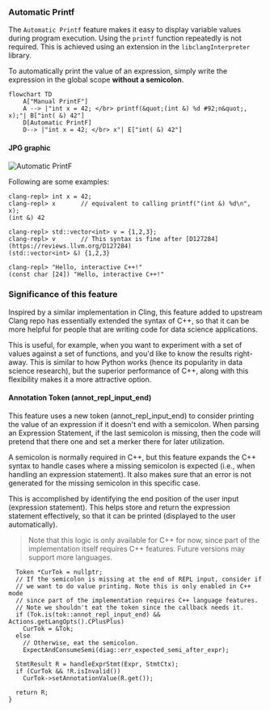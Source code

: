 ### Automatic Printf
The `Automatic Printf` feature makes it easy to display variable values during 
program execution. Using the `printf` function repeatedly is not required. 
This is achieved using an extension in the `libclangInterpreter` library.

To automatically print the value of an expression, simply write the expression 
in the global scope **without a semicolon**.

```mermaid
flowchart TD
    A["Manual PrintF"]
    A --> |"int x = 42; </br> printf(&quot;(int &) %d #92;n&quot;, x);"| B["int( &) 42"]
    D[Automatic PrintF]
    D--> |"int x = 42; </br> x"| E["int( &) 42"]
```    

#### JPG graphic

![Automatic PrintF](https://github.com/QuillPusher/drafts/blob/main/img_PrintF.png)

Following are some examples:

```
clang-repl> int x = 42;
clang-repl> x       // equivalent to calling printf("(int &) %d\n", x);
(int &) 42

clang-repl> std::vector<int> v = {1,2,3};
clang-repl> v       // This syntax is fine after [D127284](https://reviews.llvm.org/D127284)
(std::vector<int> &) {1,2,3}

clang-repl> "Hello, interactive C++!"
(const char [24]) "Hello, interactive C++!"
```

### Significance of this feature
Inspired by a similar implementation in Cling, this feature added to upstream 
Clang repo has essentially extended the syntax of C++, so that it can be 
more helpful for people that are writing code for data science applications.
 
This is useful, for example, when you want to experiment with a set of values 
against a set of functions, and you'd like to know the results right-away. 
This is similar to how Python works (hence its popularity in data science 
research), but the superior performance of C++, along with this flexibility 
makes it a more attractive option.

#### Annotation Token (annot_repl_input_end)
This feature uses a new token (annot_repl_input_end) to consider printing the 
value of an expression if it doesn't end with a semicolon. When parsing an 
Expression Statement, if the last semicolon is missing, then the code will 
pretend that there one and set a merker there for later utilization.

A semicolon is normally required in C++, but this feature expands the C++ 
syntax to handle cases where a missing semicolon is expected (i.e., when 
handling an expression statement). It also makes sure that an error is not 
generated for the missing semicolon in this specific case. 

This is accomplished by identifying the end position of the user input 
(expression statement). This helps store and return the expression statement 
effectively, so that it can be printed (displayed to the user automatically).

> Note that this logic is only available for C++ for now, since part of the 
implementation itself requires C++ features. Future versions may support more 
languages.

```
  Token *CurTok = nullptr;
  // If the semicolon is missing at the end of REPL input, consider if
  // we want to do value printing. Note this is only enabled in C++ mode
  // since part of the implementation requires C++ language features.
  // Note we shouldn't eat the token since the callback needs it.
  if (Tok.is(tok::annot_repl_input_end) && Actions.getLangOpts().CPlusPlus)
    CurTok = &Tok;
  else
    // Otherwise, eat the semicolon.
    ExpectAndConsumeSemi(diag::err_expected_semi_after_expr);

  StmtResult R = handleExprStmt(Expr, StmtCtx);
  if (CurTok && !R.isInvalid())
    CurTok->setAnnotationValue(R.get());

  return R;
}
```
